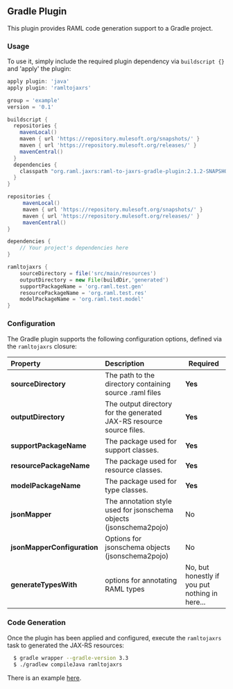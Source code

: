 ## Gradle Plugin
This plugin provides RAML code generation support to a Gradle project.

### Usage
To use it, simply include the required plugin dependency via `buildscript {}` and 'apply' the plugin:

```groovy
apply plugin: 'java'
apply plugin: 'ramltojaxrs'

group = 'example'
version = '0.1'

buildscript {
  repositories {
    mavenLocal()
    maven { url 'https://repository.mulesoft.org/snapshots/' }
    maven { url 'https://repository.mulesoft.org/releases/' }
    mavenCentral()
  }
  dependencies {
    classpath "org.raml.jaxrs:raml-to-jaxrs-gradle-plugin:2.1.2-SNAPSHOT"
  }
}

repositories {
     mavenLocal()
     maven { url 'https://repository.mulesoft.org/snapshots/' }
     maven { url 'https://repository.mulesoft.org/releases/' }
     mavenCentral()
}

dependencies {
    // Your project's dependencies here
}

ramltojaxrs {
    sourceDirectory = file('src/main/resources')
    outputDirectory = new File(buildDir,'generated')
    supportPackageName = 'org.raml.test.gen'
    resourcePackageName = 'org.raml.test.res'
    modelPackageName = 'org.raml.test.model'
}
```

### Configuration
The Gradle plugin supports the following configuration options, defined via the `ramltojaxrs` closure:

|Property|Description|Required|
|:-------|:----------|--------|
|**sourceDirectory**|The path to the directory containing source .raml files|**Yes**|
|**outputDirectory**|The output directory for the generated JAX-RS resource source files.|**Yes**|
|**supportPackageName**|The package used for support classes.|**Yes**|
|**resourcePackageName**|The package used for resource classes.|**Yes**|
|**modelPackageName**|The package used for type classes.|**Yes**|
|**jsonMapper**|The annotation style used for jsonschema objects (jsonschema2pojo)|No|
|**jsonMapperConfiguration**|Options for jsonschema objects (jsonschema2pojo)|No|
|**generateTypesWith**|options for annotating RAML types|No, but honestly if you put nothing in here...|


### Code Generation
Once the plugin has been applied and configured, execute the `ramltojaxrs` task to generated the JAX-RS resources:

```sh
  $ gradle wrapper --gradle-version 3.3
  $ ./gradlew compileJava ramltojaxrs
```

There is an example [here](../examples/gradle-examples/gradle-jaxb-example).
